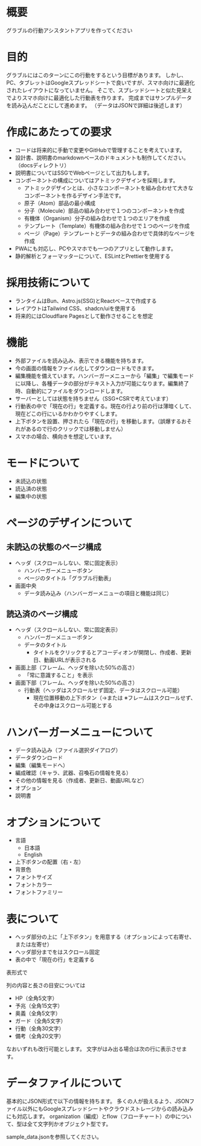 # 概要
グラブルの行動アシスタントアプリを作ってください

# 目的
グラブルにはこのターンにこの行動をするという目標があります。
しかし、PC、タブレットはGoogleスプレッドシートで良いですが、スマホ向けに最適化されたレイアウトになっていません。
そこで、スプレッドシートと似た見栄えでよりスマホ向けに最適化した行動表を作ります。
完成まではサンプルデータを読み込んだことにして進めます。 （データはJSONで詳細は後述します）

# 作成にあたっての要求
- コードは将来的に手動で変更やGitHubで管理することを考えています。
- 設計書、説明書のmarkdownベースのドキュメントも制作してください。（docsディレクトリ）
- 説明書についてはSSGでWebページとして出力もします。
- コンポーネントの構成についてはアトミックデザインを採用します。
  - アトミックデザインとは、小さなコンポーネントを組み合わせて大きなコンポーネントを作るデザイン手法です。
  - 原子（Atom）部品の最小構成
  - 分子（Molecule）部品の組み合わせで１つのコンポーネントを作成
  - 有機体（Organism）分子の組み合わせで１つのエリアを作成
  - テンプレート（Template）有機体の組み合わせで１つのページを作成
  - ページ（Page）テンプレートとデータの組み合わせで具体的なページを作成
- PWAにも対応し、PCやスマホでも一つのアプリとして動作します。
- 静的解析とフォーマッターについて、ESLintとPrettierを使用する

# 採用技術について

- ランタイムはBun、Astro.js(SSG)とReactベースで作成する
- レイアウトはTailwind CSS、shadcn/uiを使用する
- 将来的にはCloudflare Pagesとして動作させることを想定


# 機能
- 外部ファイルを読み込み、表示できる機能を持ちます。
- 今の画面の情報をファイル化してダウンロードもできます。
- 編集機能を備えています。ハンバーガーメニューから「編集」で編集モードに以降し、各種データの部分がテキスト入力が可能になります。編集終了時、自動的にファイルをダウンロードします。
- サーバーとしては状態を持ちません（SSG+CSRで考えています）
- 行動表の中で「現在の行」を定義する。現在の行より前の行は薄暗くして、現在どこの行にいるかわかりやすくします。
- 上下ボタンを設置、押されたら「現在の行」を移動します。（誤爆するおそれがあるので行のクリックでは移動しません）
- スマホの場合、横向きを想定しています。

# モードについて

- 未読込の状態
- 読込済の状態
- 編集中の状態

# ページのデザインについて

## 未読込の状態のページ構成

- ヘッダ（スクロールしない、常に固定表示）
  - ハンバーガーメニューボタン
  - ページのタイトル「グラブル行動表」
- 画面中央
  - データ読み込み（ハンバーガーメニューの項目と機能は同じ）


## 読込済のページ構成
- ヘッダ（スクロールしない、常に固定表示）
  - ハンバーガーメニューボタン
  - データのタイトル
    - タイトルをクリックするとアコーディオンが開閉し、作成者、更新日、動画URLが表示される
- 画面上部（フレーム、ヘッダを除いた50%の高さ）
  - 「常に意識すること」を表示
- 画面下部（フレーム、ヘッダを除いた50%の高さ）
  - 行動表（ヘッダはスクロールせず固定、データはスクロール可能）
    - 現在位置移動の上下ボタン（→または
※フレームはスクロールせず、その中身はスクロール可能とする

##

# ハンバーガーメニューについて

- データ読み込み（ファイル選択ダイアログ）
- データダウンロード
- 編集（編集モードへ）
- 編成確認（キャラ、武器、召喚石の情報を見る）
- その他の情報を見る（作成者、更新日、動画URLなど）
- オプション
- 説明書


# オプションについて

- 言語
  - 日本語
  - English
- 上下ボタンの配置（右・左）
- 背景色
- フォントサイズ
- フォントカラー
- フォントファミリー



# 表について
- ヘッダ部分の上に「上下ボタン」を用意する（オプションによって右寄せ、または左寄せ）
- ヘッダ部分までをはスクロール固定
- 表の中で「現在の行」を定義する


表形式で

列の内容と長さの目安については
- HP（全角5文字）
- 予兆（全角15文字）
- 奥義（全角5文字）
- ガード（全角5文字）
- 行動（全角30文字）
- 備考（全角20文字）

なおいずれも改行可能とします。
文字がはみ出る場合は次の行に表示させます。


# データファイルについて

基本的にJSON形式で以下の情報を持ちます。
多くの人が扱えるよう、JSONファイル以外にもGoogleスプレッドシートやクラウドストレージからの読み込みにも対応します。
organization（編成）とflow（フローチャート）の中について、型は全て文字列かオブジェクト型です。

sample_data.jsonを参照してください。
